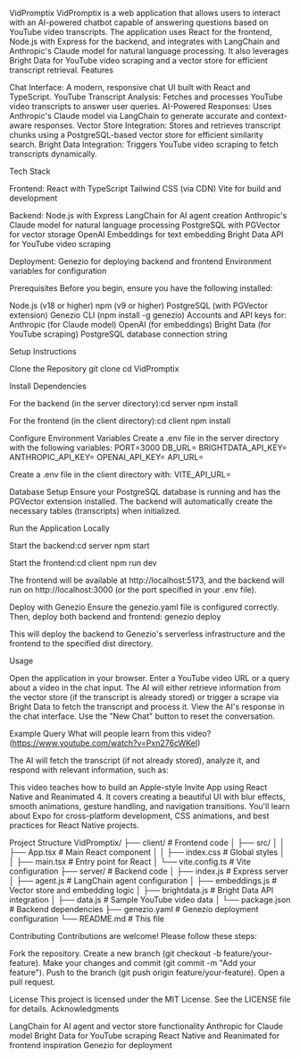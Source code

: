 VidPromptix
VidPromptix is a web application that allows users to interact with an AI-powered chatbot capable of answering questions based on YouTube video transcripts. The application uses React for the frontend, Node.js with Express for the backend, and integrates with LangChain and Anthropic's Claude model for natural language processing. It also leverages Bright Data for YouTube video scraping and a vector store for efficient transcript retrieval.
Features

Chat Interface: A modern, responsive chat UI built with React and TypeScript.
YouTube Transcript Analysis: Fetches and processes YouTube video transcripts to answer user queries.
AI-Powered Responses: Uses Anthropic's Claude model via LangChain to generate accurate and context-aware responses.
Vector Store Integration: Stores and retrieves transcript chunks using a PostgreSQL-based vector store for efficient similarity search.
Bright Data Integration: Triggers YouTube video scraping to fetch transcripts dynamically.

Tech Stack

Frontend:
React with TypeScript
Tailwind CSS (via CDN)
Vite for build and development


Backend:
Node.js with Express
LangChain for AI agent creation
Anthropic's Claude model for natural language processing
PostgreSQL with PGVector for vector storage
OpenAI Embeddings for text embedding
Bright Data API for YouTube video scraping


Deployment:
Genezio for deploying backend and frontend
Environment variables for configuration



Prerequisites
Before you begin, ensure you have the following installed:

Node.js (v18 or higher)
npm (v9 or higher)
PostgreSQL (with PGVector extension)
Genezio CLI (npm install -g genezio)
Accounts and API keys for:
Anthropic (for Claude model)
OpenAI (for embeddings)
Bright Data (for YouTube scraping)
PostgreSQL database connection string



Setup Instructions

Clone the Repository
git clone <repository-url>
cd VidPromptix


Install Dependencies

For the backend (in the server directory):cd server
npm install


For the frontend (in the client directory):cd client
npm install




Configure Environment Variables
Create a .env file in the server directory with the following variables:
PORT=3000
DB_URL=<your-postgresql-connection-string>
BRIGHTDATA_API_KEY=<your-brightdata-api-key>
ANTHROPIC_API_KEY=<your-anthropic-api-key>
OPENAI_API_KEY=<your-openai-api-key>
API_URL=<your-backend-api-url>

Create a .env file in the client directory with:
VITE_API_URL=<your-backend-api-url>


Database Setup
Ensure your PostgreSQL database is running and has the PGVector extension installed. The backend will automatically create the necessary tables (transcripts) when initialized.

Run the Application Locally

Start the backend:cd server
npm start


Start the frontend:cd client
npm run dev



The frontend will be available at http://localhost:5173, and the backend will run on http://localhost:3000 (or the port specified in your .env file).

Deploy with Genezio
Ensure the genezio.yaml file is configured correctly. Then, deploy both backend and frontend:
genezio deploy

This will deploy the backend to Genezio's serverless infrastructure and the frontend to the specified dist directory.


Usage

Open the application in your browser.
Enter a YouTube video URL or a query about a video in the chat input.
The AI will either retrieve information from the vector store (if the transcript is already stored) or trigger a scrape via Bright Data to fetch the transcript and process it.
View the AI's response in the chat interface.
Use the "New Chat" button to reset the conversation.

Example Query
What will people learn from this video? (https://www.youtube.com/watch?v=Pxn276cWKeI)

The AI will fetch the transcript (if not already stored), analyze it, and respond with relevant information, such as:

This video teaches how to build an Apple-style Invite App using React Native and Reanimated 4. It covers creating a beautiful UI with blur effects, smooth animations, gesture handling, and navigation transitions. You'll learn about Expo for cross-platform development, CSS animations, and best practices for React Native projects.

Project Structure
VidPromptix/
├── client/                   # Frontend code
│   ├── src/
│   │   ├── App.tsx          # Main React component
│   │   ├── index.css        # Global styles
│   │   ├── main.tsx         # Entry point for React
│   └── vite.config.ts       # Vite configuration
├── server/                   # Backend code
│   ├── index.js             # Express server
│   ├── agent.js             # LangChain agent configuration
│   ├── embeddings.js        # Vector store and embedding logic
│   ├── brightdata.js        # Bright Data API integration
│   ├── data.js              # Sample YouTube video data
│   └── package.json         # Backend dependencies
├── genezio.yaml             # Genezio deployment configuration
└── README.md                # This file

Contributing
Contributions are welcome! Please follow these steps:

Fork the repository.
Create a new branch (git checkout -b feature/your-feature).
Make your changes and commit (git commit -m "Add your feature").
Push to the branch (git push origin feature/your-feature).
Open a pull request.

License
This project is licensed under the MIT License. See the LICENSE file for details.
Acknowledgments

LangChain for AI agent and vector store functionality
Anthropic for Claude model
Bright Data for YouTube scraping
React Native and Reanimated for frontend inspiration
Genezio for deployment
